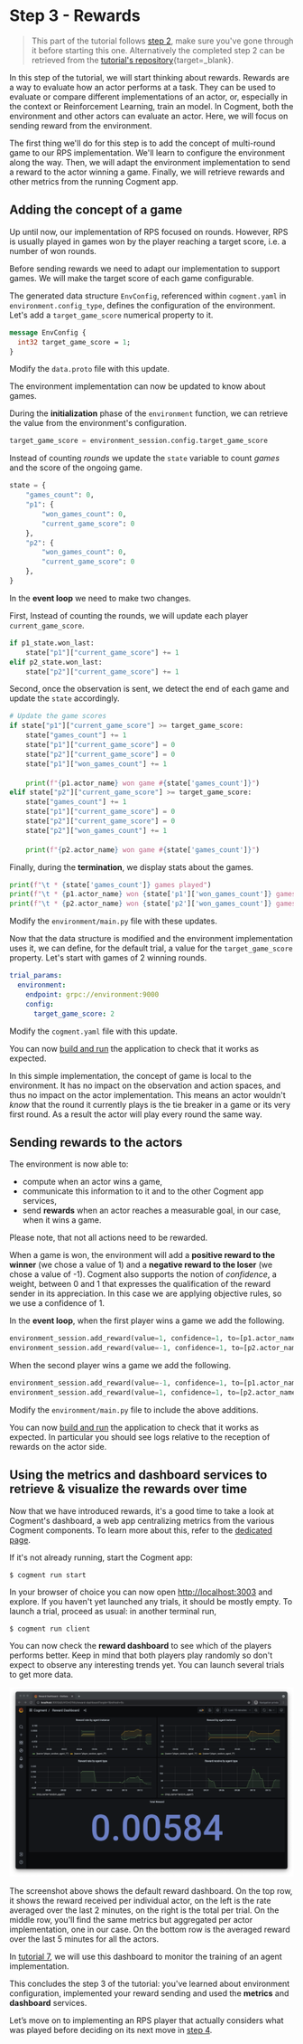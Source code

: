 # Step 3 - Rewards

> This part of the tutorial follows [step 2](./2-random-player.md), make sure you've gone through it before starting this one. Alternatively the completed step 2 can be retrieved from the [tutorial's repository](https://github.com/cogment/cogment-tutorial-rps){target=\_blank}.

In this step of the tutorial, we will start thinking about rewards. Rewards are a way to evaluate how an actor performs at a task. They can be used to evaluate or compare different implementations of an actor, or, especially in the context or Reinforcement Learning, train an model. In Cogment, both the environment and other actors can evaluate an actor. Here, we will focus on sending reward from the environment.

The first thing we'll do for this step is to add the concept of multi-round game to our RPS implementation. We'll learn to configure the environment along the way. Then, we will adapt the environment implementation to send a reward to the actor winning a game. Finally, we will retrieve rewards and other metrics from the running Cogment app.

## Adding the concept of a game

Up until now, our implementation of RPS focused on rounds. However, RPS is usually played in games won by the player reaching a target score, i.e. a number of won rounds.

Before sending rewards we need to adapt our implementation to support games. We will make the target score of each game configurable.

The generated data structure `EnvConfig`, referenced within `cogment.yaml` in `environment.config_type`, defines the configuration of the environment. Let's add a `target_game_score` numerical property to it.

```proto
message EnvConfig {
  int32 target_game_score = 1;
}
```

Modify the `data.proto` file with this update.

The environment implementation can now be updated to know about games.

During the **initialization** phase of the `environment` function, we can retrieve the value from the environment's configuration.

```python
target_game_score = environment_session.config.target_game_score
```

Instead of counting _rounds_ we update the `state` variable to count _games_ and the score of the ongoing game.

```python
state = {
    "games_count": 0,
    "p1": {
        "won_games_count": 0,
        "current_game_score": 0
    },
    "p2": {
        "won_games_count": 0,
        "current_game_score": 0
    },
}
```

In the **event loop** we need to make two changes.

First, Instead of counting the rounds, we will update each player `current_game_score`.

```python
if p1_state.won_last:
    state["p1"]["current_game_score"] += 1
elif p2_state.won_last:
    state["p2"]["current_game_score"] += 1
```

Second, once the observation is sent, we detect the end of each game and update the `state` accordingly.

```python
# Update the game scores
if state["p1"]["current_game_score"] >= target_game_score:
    state["games_count"] += 1
    state["p1"]["current_game_score"] = 0
    state["p2"]["current_game_score"] = 0
    state["p1"]["won_games_count"] += 1

    print(f"{p1.actor_name} won game #{state['games_count']}")
elif state["p2"]["current_game_score"] >= target_game_score:
    state["games_count"] += 1
    state["p1"]["current_game_score"] = 0
    state["p2"]["current_game_score"] = 0
    state["p2"]["won_games_count"] += 1

    print(f"{p2.actor_name} won game #{state['games_count']}")
```

Finally, during the **termination**, we display stats about the games.

```python
print(f"\t * {state['games_count']} games played")
print(f"\t * {p1.actor_name} won {state['p1']['won_games_count']} games")
print(f"\t * {p2.actor_name} won {state['p2']['won_games_count']} games")
```

Modify the `environment/main.py` file with these updates.

Now that the data structure is modified and the environment implementation uses it, we can define, for the default trial, a value for the `target_game_score` property. Let's start with games of 2 winning rounds.

```yaml
trial_params:
  environment:
    endpoint: grpc://environment:9000
    config:
      target_game_score: 2
```

Modify the `cogment.yaml` file with this update.

You can now [build and run](./1-bootstrap-and-data-structures.md#building-and-running-the-app) the application to check that it works as expected.

In this simple implementation, the concept of game is local to the environment. It has no impact on the observation and action spaces, and thus no impact on the actor implementation. This means an actor wouldn't _know_ that the round it currently plays is the tie breaker in a game or its very first round. As a result the actor will play every round the same way.

## Sending rewards to the actors

The environment is now able to:

- compute when an actor wins a game,
- communicate this information to it and to the other Cogment app services,
- send **rewards** when an actor reaches a measurable goal, in our case, when it wins a game.

Please note, that not all actions need to be rewarded.

When a game is won, the environment will add a **positive reward to the winner** (we chose a value of 1) and a **negative reward to the loser** (we chose a value of -1). Cogment also supports the notion of _confidence_, a weight, between 0 and 1 that expresses the qualification of the reward sender in its appreciation. In this case we are applying objective rules, so we use a confidence of 1.

In the **event loop**, when the first player wins a game we add the following.

```python
environment_session.add_reward(value=1, confidence=1, to=[p1.actor_name])
environment_session.add_reward(value=-1, confidence=1, to=[p2.actor_name])
```

When the second player wins a game we add the following.

```python
environment_session.add_reward(value=-1, confidence=1, to=[p1.actor_name])
environment_session.add_reward(value=1, confidence=1, to=[p2.actor_name])
```

Modify the `environment/main.py` file to include the above additions.

You can now [build and run](./1-bootstrap-and-data-structures.md#building-and-running-the-app) the application to check that it works as expected. In particular you should see logs relative to the reception of rewards on the actor side.

## Using the **metrics** and **dashboard** services to retrieve & visualize the rewards over time

Now that we have introduced rewards, it's a good time to take a look at Cogment's dashboard, a web app centralizing metrics from the various Cogment components. To learn more about this, refer to the [dedicated page](../../dashboard/metrics-and-dashboard.md).

If it's not already running, start the Cogment app:

```console
$ cogment run start
```

In your browser of choice you can now open <http://localhost:3003> and explore. If you haven't yet launched any trials, it should be mostly empty. To launch a trial, proceed as usual: in another terminal run,

```console
$ cogment run client
```

You can now check the **reward dashboard** to see which of the players performs better. Keep in mind that both players play randomly so don't expect to observe any interesting trends yet. You can launch several trials to get more data.

![Reward dashboard with 2 random players](./figures/reward_dashboard.png)

The screenshot above shows the default reward dashboard. On the top row, it shows the reward received per individual actor, on the left is the rate averaged over the last 2 minutes, on the right is the total per trial. On the middle row, you'll find the same metrics but aggregated per actor implementation, one in our case. On the bottom row is the averaged reward over the last 5 minutes for all the actors.

In [tutorial 7](./7-dqn-player.md), we will use this dashboard to monitor the training of an agent implementation.

This concludes the step 3 of the tutorial: you've learned about environment configuration, implemented your reward sending and used the **metrics** and **dashboard** services.

Let’s move on to implementing an RPS player that actually considers what was played before deciding on its next move in [step 4](./4-heuristic-player.md).
